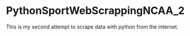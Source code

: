 # PythonSportWebScrappingNCAA_2
This is my second attempt to scrape data with python from the internet. 
